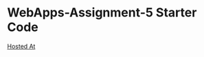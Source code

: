 # WebApps-Assignment-5 Starter Code

[Hosted At](https://44-563-web-apps-s22.github.io/webapps-s22-assignment-5-SaiSriyaGottipati/)